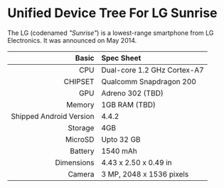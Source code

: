 Unified Device Tree For LG Sunrise
==================================

The LG (codenamed _"Sunrise"_) is a lowest-range smartphone from LG Electronics.
It was announced on May 2014.

Basic   | Spec Sheet
-------:|:-------------------------
CPU     | Dual-core 1.2 GHz Cortex-A7
CHIPSET | Qualcomm Snapdragon 200
GPU     | Adreno 302 (TBD)
Memory  | 1GB RAM (TBD)
Shipped Android Version | 4.4.2
Storage | 4GB
MicroSD | Upto 32 GB
Battery | 1540 mAh
Dimensions | 4.43 x 2.50 x 0.49 in
Camera  | 3 MP, 2048 х 1536 pixels


<!-- fix broken image link
(![LG Sunrise](https://drive.google.com/file/d/0B3ZYfSLxm2jLa2FJWm1YNEJfbXM/preview "LG Sunrise")
-->
